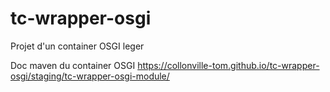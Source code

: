 # tc-wrapper-osgi

Projet d'un container OSGI leger

Doc maven du container OSGI
https://collonville-tom.github.io/tc-wrapper-osgi/staging/tc-wrapper-osgi-module/

